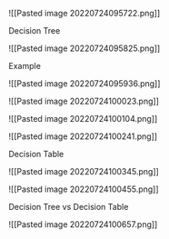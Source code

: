 ![[Pasted image 20220724095722.png]]

Decision Tree

![[Pasted image 20220724095825.png]]

Example

![[Pasted image 20220724095936.png]]

![[Pasted image 20220724100023.png]]

![[Pasted image 20220724100104.png]]

![[Pasted image 20220724100241.png]]

Decision Table

![[Pasted image 20220724100345.png]]

![[Pasted image 20220724100455.png]]


Decision Tree vs Decision Table

![[Pasted image 20220724100657.png]]




